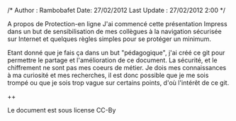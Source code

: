 /*
Author : Rambobafet
Date: 27/02/2012
Last Update : 27/02/2012 2:00
*/

A propos de Protection-en ligne
J'ai commencé cette présentation Impress dans un but de sensibilisation de mes collègues à la navigation sécurisée sur Internet et quelques règles simples pour se protéger un minimum.

Etant donné que je fais ça dans un but "pédagogique", j'ai créé ce git pour permettre le partage et l'amélioration de ce document.
La sécurité, et le chiffrement ne sont pas mes coeurs de métier. Je dois mes connaissances à ma curiosité et mes recherches,
il est donc possible que je me sois trompé ou que je sois trop vague sur certains points, d'où l'intérêt de ce git.

++

Le document est sous license CC-By
